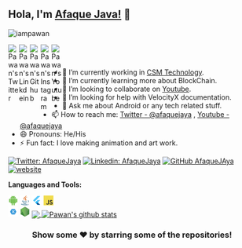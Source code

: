 ## Hola, I'm [Afaque Java!](https://afaquejaya.github.io/) 👋

<p align="left"> <img src="https://komarev.com/ghpvc/?username=iampawan&label=Views&color=blue&style=plastic" alt="iampawan" /> </p>

<a href="https://twitter.com/afaquejaya">
  <img align="left" alt="Pawan's Twitter" width="22px" src="https://cdn.jsdelivr.net/npm/simple-icons@v3/icons/twitter.svg" />
</a>
<a href="https://www.linkedin.com/in/afaque-jaya-5b6311134/">
  <img align="left" alt="Pawan's Linkdein" width="22px" src="https://cdn.jsdelivr.net/npm/simple-icons@v3/icons/linkedin.svg" />
</a>
<a href="https://github.com/Afaquejaya">
  <img align="left" alt="Pawan's Github" width="22px" src="https://cdn.jsdelivr.net/npm/simple-icons@v3/icons/github.svg" />
</a>

<a href="https://www.instagram.com/afaque_jaya/">
  <img align="left" alt="Pawan's Instagram" width="22px" src="https://cdn.jsdelivr.net/npm/simple-icons@v3/icons/instagram.svg" />
</a>
<!---<a href="https://t.me/imthepk">
  <img align="left" alt="Pawan's Telegram" width="22px" src="https://cdn.jsdelivr.net/npm/simple-icons@v3/icons/telegram.svg" />
</a>
<a href="https://www.facebook.com/imthepk/">
  <img align="left" alt="Pawan's Facebook" width="22px" src="https://cdn.jsdelivr.net/npm/simple-icons@v3/icons/facebook.svg" />
</a>--->
<a href="https://www.youtube.com/mtechviral/">
  <img align="left" alt="Pawan's Youtube" width="22px" src="https://cdn.jsdelivr.net/npm/simple-icons@v3/icons/youtube.svg" />
</a>

<br/>
<br/>



- 🔭 I’m currently working in [CSM Technology](https://csm.co.in).
- 🌱 I’m currently learning more about BlockChain.
- 👯 I’m looking to collaborate on [Youtube](https://youtube.com/mtechviral).
- 🤔 I’m looking for help with VelocityX documentation.
- 💬 Ask me about Android or any tech related stuff.
- 📫 How to reach me: [Twitter - @afaquejaya](https://twitter.com/afaquejaya) , [Youtube - @afaquejaya](https://www.youtube.com/channel/UCWqwi6gFJEXfWw5SosNekSQ)
- 😄 Pronouns: He/His
- ⚡ Fun fact: I love making animation and art work.

[![Twitter: AfaqueJaya](https://img.shields.io/twitter/follow/afaquejaya?style=social)](https://twitter.com/afaquejaya)
[![Linkedin: AfaqueJaya](https://img.shields.io/badge/-imthepk-blue?style=flat-square&logo=Linkedin&logoColor=white&link=https://www.linkedin.com/in/afaquejaya/)](https://www.linkedin.com/in/afaque-jaya-5b6311134/)
[![GitHub AfaqueJAya](https://img.shields.io/github/followers/iampawan?label=follow&style=social)](https://github.com/Afaquejaya)
[![website](https://img.shields.io/badge/PortfolioWebsite-AfaqueJaya.io-2648ff?style=flat-square&logo=google-chrome)](https://afaquejaya.github.io/)


**Languages and Tools:**  

<code><img height="20" src="https://raw.githubusercontent.com/github/explore/80688e429a7d4ef2fca1e82350fe8e3517d3494d/topics/android/android.png"></code>
<code><img height="20" src="https://raw.githubusercontent.com/github/explore/80688e429a7d4ef2fca1e82350fe8e3517d3494d/topics/java/java.png"></code>
<code><img height="20" src="https://raw.githubusercontent.com/github/explore/80688e429a7d4ef2fca1e82350fe8e3517d3494d/topics/flutter/flutter.png"></code>
<code><img height="20" src="https://raw.githubusercontent.com/github/explore/80688e429a7d4ef2fca1e82350fe8e3517d3494d/topics/javascript/javascript.png"></code>    
<code><img height="20" src="https://raw.githubusercontent.com/github/explore/80688e429a7d4ef2fca1e82350fe8e3517d3494d/topics/xamarin/xamarin.png"></code>
<code><img height="20" src="https://raw.githubusercontent.com/github/explore/80688e429a7d4ef2fca1e82350fe8e3517d3494d/topics/nodejs/nodejs.png"></code>
<a href="https://github.com/Afaquejaya">
  <img align="center" src="https://github-readme-stats.vercel.app/api/top-langs/?username=Afaquejaya&theme=light&hide_langs_below=1" />
</a>
<a href="https://github.com/Afaquejaya">
 <img align="center" src="https://github-readme-stats.vercel.app/api?username=Afaquejaya&show_icons=true&theme=light&line_height=27" alt="Pawan's github stats"/>
</a>
<!---<a href="https://github.com/iampawan/FlutterExampleApps">
  <img align="center" src="https://github-readme-stats.vercel.app/api/pin/?username=iampawan&repo=FlutterExampleApps&theme=light" />
</a>
<a href="https://github.com/iampawan/VelocityX">
 <img align="center" src="https://github-readme-stats.vercel.app/api/pin/?username=iampawan&repo=VelocityX&theme=light" />
</a> --->

<div align="center">

### Show some ❤️ by starring some of the repositories!

</div>

